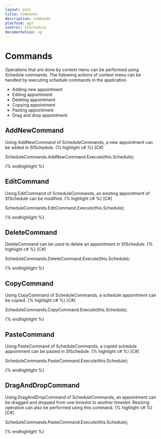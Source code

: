 ```yaml
---
layout: post
title: Commands
description: commands
platform: wpf
control: SfSchedule
documentation: ug
---
```


# Commands

Operations that are done by context menu can be performed using Schedule commands. The following actions of context menu can be handled by executing schedule commands in the application.

* Adding new appointment
* Editing appointment
* Deleting appointment
* Copying appointment
* Pasting appointment
* Drag and drop appointment



## AddNewCommand

Using AddNewCommand of ScheduleCommands, a new appointment can be added in SfSchedule.
{% highlight c# %}
[C#]

ScheduleCommands.AddNewCommand.Execute(this.Schedule);


{% endhighlight  %}


## EditCommand

Using EditCommand of ScheduleCommands, an existing appointment of SfSchedule can be modified.
{% highlight c# %}
[C#]

ScheduleCommands.EditCommand.Execute(this.Schedule);



{% endhighlight  %}

## DeleteCommand

DeleteCommand can be used to delete an appointment in SfSchedule.
{% highlight c# %}
[C#]

ScheduleCommands.DeleteCommand.Execute(this.Schedule);


{% endhighlight  %}


## CopyCommand

Using CopyCommand of ScheduleCommands, a schedule appointment can be copied.
{% highlight c# %}
[C#]

ScheduleCommands.CopyCommand.Execute(this.Schedule);


{% endhighlight  %}


## PasteCommand

Using PasteCommand of ScheduleCommands, a copied schedule appointment can be pasted in SfSchedule.
{% highlight c# %}
[C#]

ScheduleCommands.PasteCommand.Execute(this.Schedule);



{% endhighlight %}

## DragAndDropCommand

Using DragAndDropCommand of ScheduleCommands, an appointment can be dragged and dropped from one timeslot to another timeslot. Resizing operation can also be performed using this command.
{% highlight c# %}
[C#]

ScheduleCommands.PasteCommand.Execute(this.Schedule);


{% endhighlight  %}


